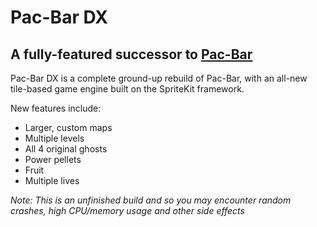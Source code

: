 # Pac-Bar DX
## A fully-featured successor to [Pac-Bar](https://github.com/henryefranks/pac-bar)

Pac-Bar DX is a complete ground-up rebuild of Pac-Bar, with an all-new tile-based game engine built on the SpriteKit framework.

New features include:
- Larger, custom maps
- Multiple levels
- All 4 original ghosts
- Power pellets
- Fruit
- Multiple lives

*Note: This is an unfinished build and so you may encounter random crashes, high CPU/memory usage and other side effects*
